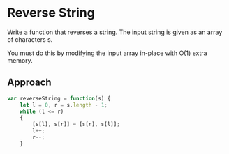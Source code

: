 # Reverse String

Write a function that reverses a string. The input string is given as an array of characters s.

You must do this by modifying the input array in-place with O(1) extra memory.


## Approach 

``` JavaScript
var reverseString = function(s) {
    let l = 0, r = s.length - 1;
    while (l <= r)
    {
        [s[l], s[r]] = [s[r], s[l]];
        l++;
        r--;
    }
```